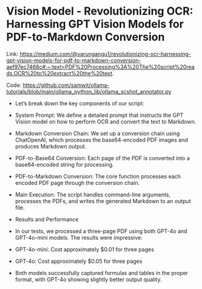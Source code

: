 # Vision Model - Revolutionizing OCR: Harnessing GPT Vision Models for PDF-to-Markdown Conversion

Link: https://medium.com/@varungangu1/revolutionizing-ocr-harnessing-gpt-vision-models-for-pdf-to-markdown-conversion-aef97ec7468c#:~:text=PDF%20Processing%3A%20The%20script%20reads,OCR%20to%20extract%20the%20text.

Code: https://github.com/samwit/ollama-tutorials/blob/main/ollama_python_lib/ollama_scshot_annotator.py

- Let’s break down the key components of our script:

- System Prompt: We define a detailed prompt that instructs the GPT Vision model on how to perform OCR and convert the text to Markdown.
- Markdown Conversion Chain: We set up a conversion chain using ChatOpenAI, which processes the base64-encoded PDF images and produces Markdown output.
- PDF-to-Base64 Conversion: Each page of the PDF is converted into a base64-encoded string for processing.
- PDF-to-Markdown Conversion: The core function processes each encoded PDF page through the conversion chain.
- Main Execution: The script handles command-line arguments, processes the PDFs, and writes the generated Markdown to an output file.
- Results and Performance
- In our tests, we processed a three-page PDF using both GPT-4o and GPT-4o-mini models. The results were impressive:

- GPT-4o-mini: Cost approximately $0.01 for three pages
- GPT-4o: Cost approximately $0.05 for three pages
- Both models successfully captured formulas and tables in the proper format, with GPT-4o showing slightly better output quality.

